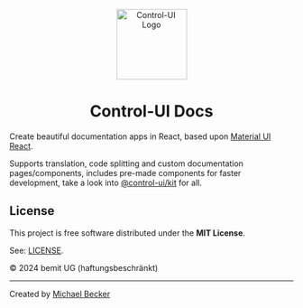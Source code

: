 <p align="center">
  <a href="https://control-ui.bemit.codes" rel="noopener noreferrer" target="_blank"><img width="125" src="https://control-ui.bemit.codes/logo.svg" alt="Control-UI Logo"></a>
</p>

<h1 align="center">Control-UI Docs</h1>

Create beautiful documentation apps in React, based upon [Material UI React](https://material-ui.com).

Supports translation, code splitting and custom documentation pages/components, includes pre-made components for faster development, take a look into [@control-ui/kit](https://control-ui.bemit.codes/core/overview) for all.

## License

This project is free software distributed under the **MIT License**.

See: [LICENSE](LICENSE).

© 2024 bemit UG (haftungsbeschränkt)

***

Created by [Michael Becker](https://i-am-digital.eu)
